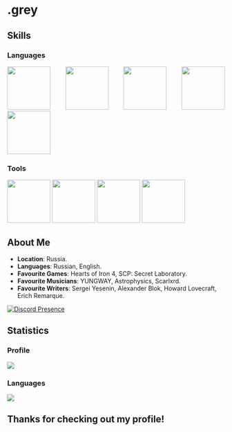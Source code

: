 # .grey
## Skills
### Languages
<p align="justify">
<img height="100" src="https://github.com/zumrudu-anka/zumrudu-anka/blob/master/images/cSharp.svg" />
<img height="100" src="https://github.com/zumrudu-anka/zumrudu-anka/blob/master/images/javascript.svg" />
<img height="100" src="https://github.com/zumrudu-anka/zumrudu-anka/blob/master/images/dotnetcore.svg" />
<img height="100" src="https://github.com/zumrudu-anka/zumrudu-anka/blob/master/images/html5.svg" />
<img height="100" src="https://github.com/zumrudu-anka/zumrudu-anka/blob/master/images/css.svg" />
</p>

### Tools
<p align="justify">
<img height="100" src="https://github.com/zumrudu-anka/zumrudu-anka/blob/master/images/unity3d.svg" />
<img height="100" src="https://github.com/zumrudu-anka/zumrudu-anka/blob/master/images/mysql.svg" />
<img height="100" src="https://github.com/zumrudu-anka/zumrudu-anka/blob/master/images/git-original.svg" />
<img height="100" src="https://github.com/zumrudu-anka/zumrudu-anka/blob/master/images/github.svg" />
</p>

## About Me

- **Location**: Russia.
- **Languages**: Russian, English.
- **Favourite Games**: Hearts of Iron 4, SCP: Secret Laboratory.
- **Favourite Musicians**: YUNGWAY, Astrophysics, Scarlxrd.
- **Favourite Writers**: Sergei Yesenin, Alexander Blok, Howard Lovecraft, Erich Remarque.

[![Discord Presence](https://lanyard.cnrad.dev/api/1099800802559787060)](https://discord.com/users/1099800802559787060?theme=dark&hideDiscrim=true)

## Statistics

### Profile
<img src="https://github-readme-stats.vercel.app/api?username=NotAloneAgain&show_icons=true&theme=apprentice" />

### Languages
<img src="https://github-readme-stats.vercel.app/api/top-langs/?username=NotAloneAgain&show_icons=true&theme=apprentice&layout=donut" />

## Thanks for checking out my profile!
